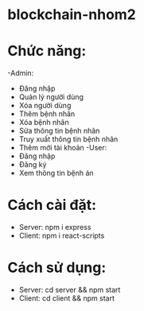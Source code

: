 ﻿# blockchain-nhom2
# Chức năng:
-Admin:
+ Đăng nhập
+ Quản lý người dùng
+ Xóa người dùng
+ Thêm bệnh nhân
+ Xóa bệnh nhân
+ Sửa thông tin bệnh nhân
+ Truy xuất thông tin bệnh nhân
+ Thêm mới tài khoản
-User:
+ Đăng nhập
+ Đăng ký
+ Xem thông tin bệnh án
# Cách cài đặt:
+ Server: npm i express
+ Client: npm i react-scripts
# Cách sử dụng:
+ Server: cd server && npm start
+ Client: cd client && npm start